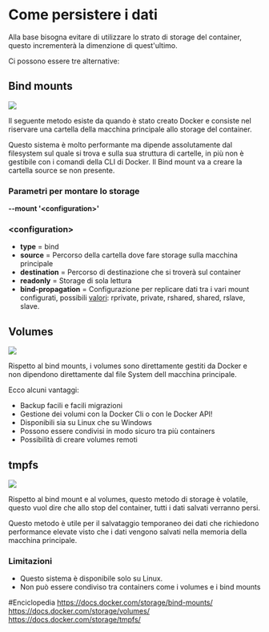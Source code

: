 # Come persistere i dati
Alla base bisogna evitare di utilizzare lo strato di storage del container, questo incrementerà la dimenzione di quest'ultimo.


Ci possono essere tre alternative:
## Bind mounts
![](https://docs.docker.com/storage/images/types-of-mounts-bind.png)

Il seguente metodo esiste da quando è stato creato Docker e consiste nel riservare una cartella della macchina principale allo storage del container.

Questo sistema è molto performante ma dipende assolutamente dal filesystem sul quale si trova e sulla sua struttura di cartelle, in più non è gestibile con i comandi della CLI di Docker.
Il Bind mount va a creare la cartella source se non presente.

### Parametri per montare lo storage
**--mount '\<configuration\>'**
### \<configuration\>
- **type** = bind
- **source** = Percorso della cartella dove fare storage sulla macchina principale
- **destination** = Percorso di destinazione che si troverà sul container
- **readonly** = Storage di sola lettura
- **bind-propagation** = Configurazione per replicare dati tra i vari mount configurati, possibili [valori](https://docs.docker.com/storage/bind-mounts/#configure-bind-propagation): rprivate, private, rshared, shared, rslave, slave.
  

## Volumes
![](https://docs.docker.com/storage/images/types-of-mounts-volume.png)

Rispetto al bind mounts, i volumes sono direttamente gestiti da Docker e non dipendono direttamente dal file System dell macchina principale.

Ecco alcuni vantaggi:
- Backup facili e facili migrazioni
- Gestione dei volumi con la Docker Cli o con le Docker API!
- Disponibili sia su Linux che su Windows
- Possono essere condivisi in modo sicuro tra più containers
- Possibilità di creare volumes remoti

## tmpfs
![](https://docs.docker.com/storage/images/types-of-mounts-tmpfs.png)

Rispetto al bind mount e al volumes, questo metodo di storage è volatile, questo vuol dire che allo stop del container, tutti i dati salvati verranno persi.

Questo metodo è utile per il salvataggio temporaneo dei dati che richiedono performance elevate visto che i dati vengono salvati nella memoria della macchina principale.

### Limitazioni
- Questo sistema è disponibile solo su Linux.
- Non può essere condiviso tra containers come i volumes e i bind mounts


#Enciclopedia
https://docs.docker.com/storage/bind-mounts/
https://docs.docker.com/storage/volumes/
https://docs.docker.com/storage/tmpfs/